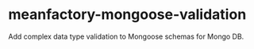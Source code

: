 # meanfactory-mongoose-validation
Add complex data type validation to Mongoose schemas for Mongo DB.
